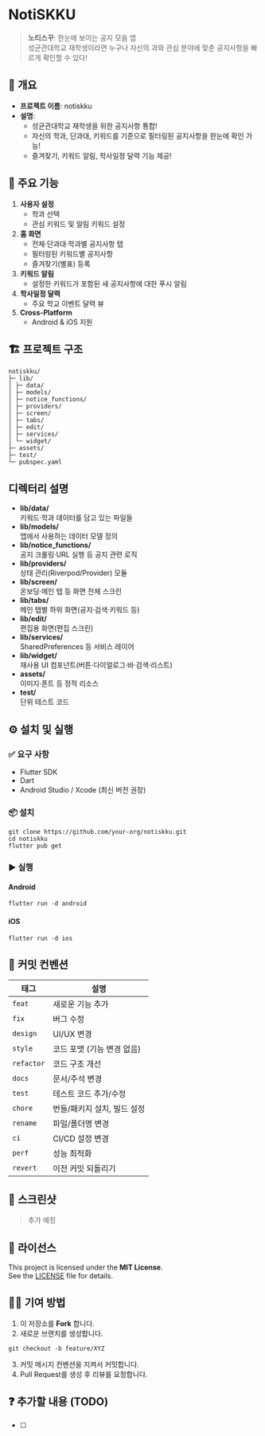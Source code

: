 # NotiSKKU

> **노티스꾸**: 한눈에 보이는 공지 모음 앱  
> 성균관대학교 재학생이라면 누구나 자신의 과와 관심 분야에 맞춘 공지사항을 빠르게 확인할 수 있다!

## 📖 개요
- **프로젝트 이름**: notiskku  
- **설명**:  
  - 성균관대학교 재학생을 위한 공지사항 통합!
  - 자신의 학과, 단과대, 키워드를 기준으로 필터링된 공지사항을 한눈에 확인 가능!
  - 즐겨찾기, 키워드 알림, 학사일정 달력 기능 제공!

## 🚀 주요 기능
1. **사용자 설정**  
   - 학과 선택  
   - 관심 키워드 및 알림 키워드 설정  
2. **홈 화면**  
   - 전체·단과대·학과별 공지사항 탭  
   - 필터링된 키워드별 공지사항  
   - 즐겨찾기(별표) 등록  
3. **키워드 알림**  
   - 설정한 키워드가 포함된 새 공지사항에 대한  푸시 알림  
4. **학사일정 달력**  
   - 주요 학교 이벤트 달력 뷰  
5. **Cross‑Platform**  
   - Android & iOS 지원

## 🏗 프로젝트 구조
```text
notiskku/
├─ lib/
│ ├─ data/
│ ├─ models/
│ ├─ notice_functions/
│ ├─ providers/
│ ├─ screen/
│ ├─ tabs/
│ ├─ edit/
│ ├─ services/
│ └─ widget/
├─ assets/
├─ test/
└─ pubspec.yaml
```

## 디렉터리 설명

- **lib/data/**  
  키워드·학과 데이터를 담고 있는 파일들  
- **lib/models/**  
  앱에서 사용하는 데이터 모델 정의  
- **lib/notice_functions/**  
  공지 크롤링·URL 실행 등 공지 관련 로직  
- **lib/providers/**  
  상태 관리(Riverpod/Provider) 모듈  
- **lib/screen/**  
  온보딩·메인 탭 등 화면 전체 스크린  
- **lib/tabs/**  
  메인 탭별 하위 화면(공지·검색·키워드 등)  
- **lib/edit/**  
  편집용 화면(편집 스크린)  
- **lib/services/**  
  SharedPreferences 등 서비스 레이어  
- **lib/widget/**  
  재사용 UI 컴포넌트(버튼·다이얼로그·바·검색·리스트)  
- **assets/**  
  이미지·폰트 등 정적 리소스  
- **test/**  
  단위 테스트 코드  

## ⚙️ 설치 및 실행

### ✅ 요구 사항

- Flutter SDK 
- Dart 
- Android Studio / Xcode (최신 버전 권장)

### 📦 설치

```text
git clone https://github.com/your-org/notiskku.git
cd notiskku
flutter pub get
```

### ▶️ 실행

#### Android
```text
flutter run -d android
```

#### iOS
```text
flutter run -d ios
```


## 📌 커밋 컨벤션

| 태그 | 설명 |
|------|------|
| `feat` | 새로운 기능 추가 |
| `fix` | 버그 수정 |
| `design` | UI/UX 변경 |
| `style` | 코드 포맷 (기능 변경 없음) |
| `refactor` | 코드 구조 개선 |
| `docs` | 문서/주석 변경 |
| `test` | 테스트 코드 추가/수정 |
| `chore` | 번들/패키지 설치, 빌드 설정 |
| `rename` | 파일/폴더명 변경 |
| `ci` | CI/CD 설정 변경 |
| `perf` | 성능 최적화 |
| `revert` | 이전 커밋 되돌리기 |


## 📸 스크린샷

> 추가 예정

<!--
![온보딩 화면](assets/images/onboarding.png)
![홈 화면](assets/images/home.png)
![달력 화면](assets/images/calendar.png)
-->


## 📝 라이선스

This project is licensed under the **MIT License**.\
See the [LICENSE](./LICENSE) file for details.


## 🙋‍♂️ 기여 방법

1. 이 저장소를 **Fork** 합니다.  
2. 새로운 브랜치를 생성합니다.  

```text
git checkout -b feature/XYZ
```

3. 커밋 메시지 컨벤션을 지켜서 커밋합니다.  
4. Pull Request를 생성 후 리뷰를 요청합니다.

## ❓ 추가할 내용 (TODO)

- [ ] 
